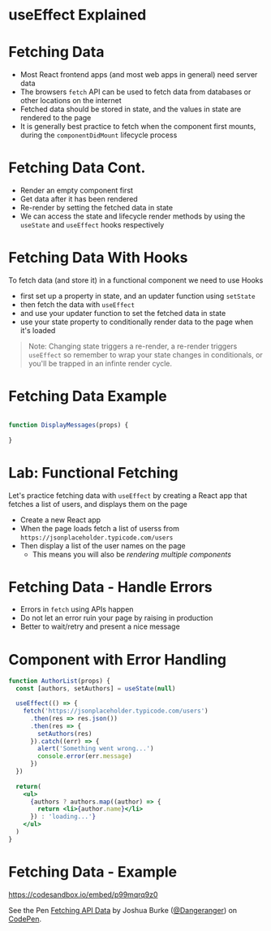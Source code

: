 # useEffect Explained

# Fetching Data

* Most React frontend apps (and most web apps in general) need server data
* The browsers `fetch` API can be used to fetch data from databases or other locations on the internet
* Fetched data should be stored in state, and the values in state are rendered to the page
* It is generally best practice to fetch when the component first mounts, during the `componentDidMount` lifecycle process


# Fetching Data Cont.

* Render an empty component first
* Get data after it has been rendered
* Re-render by setting the fetched data in state
* We can access the state and lifecycle render methods by using the `useState` and `useEffect` hooks respectively

# Fetching Data With Hooks

To fetch data (and store it) in a functional component we need to use Hooks

- first set up a property in state, and an updater function using `setState`
- then fetch the data with `useEffect`
- and use your updater function to set the fetched data in state
- use your state property to conditionally render data to the page when it's loaded

> Note: Changing state triggers a re-render, a re-render triggers `useEffect` so remember to wrap your state changes in conditionals, or you'll be trapped in an infinte render cycle.

# Fetching Data Example

```jsx

function DisplayMessages(props) {
  
}

```

# Lab: Functional Fetching

Let's practice fetching data with `useEffect` by creating a React app that fetches a list of users, and displays them on the page

- Create a new React app
- When the page loads fetch a list of userss from `https://jsonplaceholder.typicode.com/users`
- Then display a list of the user names on the page
  - This means you will also be *rendering multiple components*

# Fetching Data - Handle Errors

* Errors in `fetch` using APIs happen
* Do not let an error ruin your page by raising in production
* Better to wait/retry and present a nice message

# Component with Error Handling

```jsx
function AuthorList(props) {
  const [authors, setAuthors] = useState(null)

  useEffect(() => {
    fetch('https://jsonplaceholder.typicode.com/users')
      .then(res => res.json())
      .then(res => {
        setAuthors(res)
      }).catch((err) => {
        alert('Something went wrong...')
        console.error(err.message)
      })
  })
  
  return(
    <ul>
      {authors ? authors.map((author) => {
        return <li>{author.name}</li>
      }) : 'loading...'}
    </ul>
  )
}
```

# Fetching Data - Example

<https://codesandbox.io/embed/p99mqrq9z0>

<p data-height="500" data-theme-id="light" data-slug-hash="gjELaj" data-default-tab="js,result" data-user="Dangeranger" data-pen-title="Fetching API Data" class="codepen">See the Pen <a href="https://codepen.io/Dangeranger/pen/gjELaj/">Fetching API Data</a> by Joshua Burke (<a href="https://codepen.io/Dangeranger">@Dangeranger</a>) on <a href="https://codepen.io">CodePen</a>.</p>
<script async src="https://static.codepen.io/assets/embed/ei.js"></script>
